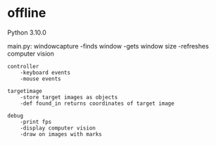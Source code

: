 # offline
 Python 3.10.0

main.py:
    windowcapture
        -finds window
        -gets window size
        -refreshes computer vision
    
    controller 
        -keyboard events
        -mouse events

    targetimage
        -store target images as objects
        -def found_in returns coordinates of target image
        
    debug
        -print fps
        -display computer vision
        -draw on images with marks
